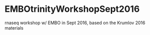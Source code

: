 # EMBOtrinityWorkshopSept2016
rnaseq workshop w/ EMBO in Sept 2016, based on the Krumlov 2016 materials
